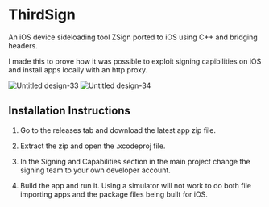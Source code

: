 # ThirdSign
An iOS device sideloading tool ZSign ported to iOS using C++ and bridging headers.

I made this to prove how it was possible to exploit signing capibilities on iOS and install apps locally
with an http proxy.

![Untitled design-33](https://github.com/user-attachments/assets/95454acb-5a1f-4bd1-b2b5-6786ec1643d3)
![Untitled design-34](https://github.com/user-attachments/assets/a479c3d8-810e-47ac-81df-7d50a6d170cf)

## Installation Instructions
1. Go to the releases tab and download the latest app zip file.

2. Extract the zip and open the .xcodeproj file.

3. In the Signing and Capabilities section in the main project change the signing team to your own developer account.

4. Build the app and run it. Using a simulator will not work to do both file importing apps and the package files being built for iOS.
